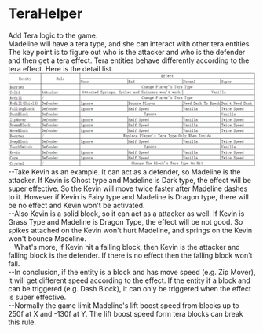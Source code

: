 # TeraHelper
Add Tera logic to the game.  
Madeline will have a tera type, and she can interact with other tera entities. The key point is to figure out who is the attacker and who is the defender and then get a tera effect. Tera entities behave differently according to the tera effect. Here is the detail list.  
![immagine](Effect.png)
--Take Kevin as an example. It can act as a defender, so Madeline is the attacker. If Kevin is Ghost type and Madeline is Dark type, the effect will be super effective. So the Kevin will move twice faster after Madeline dashes to it. However if Kevin is Fairy type and Madeline is Dragon type, there will be no effect and Kevin won't be activated.  
--Also Kevin is a solid block, so it can act as a attacker as well. If Kevin is Grass Type and Madeline is Dragon Type, the effect will be not good. So spikes attached on the Kevin won't hurt Madeline, and springs on the Kevin won't bounce Madeline.  
--What's more, if Kevin hit a falling block, then Kevin is the attacker and falling block is the defender. If there is no effect then the falling block won't fall.  
--In conclusion, if the entity is a block and has move speed (e.g. Zip Mover), it will get different speed according to the effect. If the entity if a block and can be triggered (e.g. Dash Block), it can only be triggered when the effect is super effective.  
--Normally the game limit Madeline's lift boost speed from blocks up to 250f at X and -130f at Y. The lift boost speed form tera blocks can break this rule.